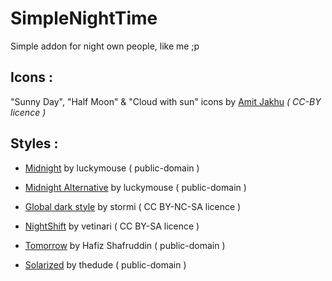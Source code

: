# SimpleNightTime
Simple addon for night own people, like me ;p 



Icons :
-------

"Sunny Day", "Half Moon" & "Cloud with sun" icons by [Amit Jakhu](http://www.flaticon.com/authors/amit-jakhu) *( CC-BY licence )*


Styles :
--------

- [Midnight](https://userstyles.org/styles/23516/) by luckymouse ( public-domain )

- [Midnight Alternative](https://userstyles.org/styles/47391/) by luckymouse ( public-domain )

- [Global dark style](https://userstyles.org/styles/31267/) by stormi ( CC BY-NC-SA licence )

- [NightShift](https://userstyles.org/styles/18192/) by vetinari ( CC BY-SA licence )

- [Tomorrow](https://userstyles.org/styles/118481/) by Hafiz Shafruddin ( public-domain )

- [Solarized](https://userstyles.org/styles/98305/) by thedude ( public-domain )
